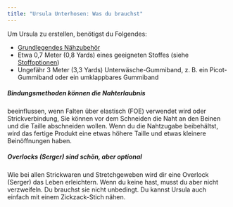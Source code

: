 ```yaml
---
title: "Ursula Unterhosen: Was du brauchst"
---
```


Um Ursula zu erstellen, benötigst du Folgendes:

- [Grundlegendes Nähzubehör](/docs/sewing/basic-sewing-supplies)
- Etwa 0,7 Meter (0,8 Yards) eines geeigneten Stoffes (siehe [Stoffoptionen](/docs/patterns/ursula/fabric))
- Ungefähr 3 Meter (3,3 Yards) Unterwäsche-Gummiband, z. B. ein Picot-Gummiband oder ein umklappbares Gummiband

<Tip>

##### Bindungsmethoden können die Nahterlaubnis

beeinflussen, wenn Falten über elastisch (FOE) verwendet wird oder Strickverbindung, Sie können vor dem Schneiden die Naht an den Beinen und die Taille abschneiden wollen. Wenn du die Nahtzugabe beibehältst, wird das fertige Produkt eine etwas höhere Taille und etwas kleinere Beinöffnungen haben.

##### Overlocks (Serger) sind schön, aber optional

Wie bei allen Strickwaren und Stretchgeweben wird dir eine Overlock (Serger) das Leben erleichtern. Wenn du keine hast, musst du aber nicht verzweifeln. Du brauchst sie nicht unbedingt. Du kannst Ursula auch einfach mit einem Zickzack-Stich nähen.

</Tip>
